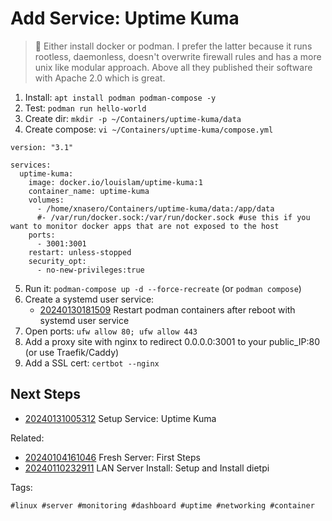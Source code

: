 # Add Service: Uptime Kuma

> 📝 Either install docker or podman. I prefer the latter because it runs rootless,
daemonless, doesn't overwrite firewall rules and has a more unix like modular
approach. Above all they published their software with Apache 2.0 which is great.

1. Install: `apt install podman podman-compose -y`
1. Test: `podman run hello-world`
1. Create dir: `mkdir -p ~/Containers/uptime-kuma/data`
1. Create compose: `vi ~/Containers/uptime-kuma/compose.yml`

```
version: "3.1"

services:
  uptime-kuma:
    image: docker.io/louislam/uptime-kuma:1
    container_name: uptime-kuma
    volumes:
      - /home/xnasero/Containers/uptime-kuma/data:/app/data
      #- /var/run/docker.sock:/var/run/docker.sock #use this if you want to monitor docker apps that are not exposed to the host
    ports:
      - 3001:3001
    restart: unless-stopped
    security_opt:
      - no-new-privileges:true
```

5. Run it: `podman-compose up -d --force-recreate` (or `podman compose`)
5. Create a systemd user service:
    * [20240130181509](/20240130181509/) Restart podman containers after reboot with systemd user service
5. Open ports: `ufw allow 80; ufw allow 443`
5. Add a proxy site with nginx to redirect 0.0.0.0:3001 to your public_IP:80 (or use Traefik/Caddy)
5. Add a SSL cert: `certbot --nginx`

## Next Steps

* [20240131005312](/20240131005312/) Setup Service: Uptime Kuma

Related:

* [20240104161046](/20240104161046/) Fresh Server: First Steps
* [20240110232911](/20240110232911/) LAN Server Install: Setup and Install dietpi

Tags:

    #linux #server #monitoring #dashboard #uptime #networking #container
